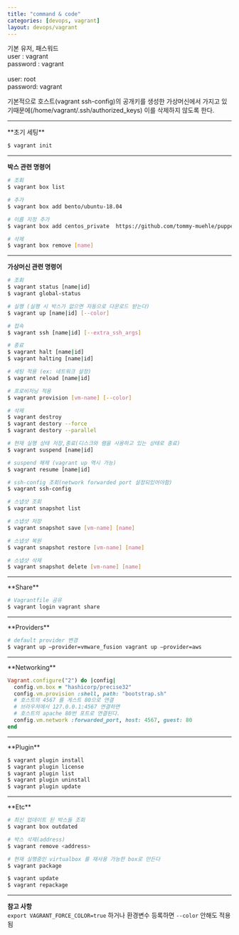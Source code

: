 ```yaml
---
title: "command & code"
categories: [devops, vagrant]
layout: devops/vagrant
---
```


기본 유저, 패스워드<br/>
user : vagrant<br/>
password : vagrant<br/>
<br/>
user: root<br/>
password: vagrant<br/>

기본적으로 호스트(vagrant ssh-config)의 공개키를 생성한 가상머신에서 가지고 있기때문에(/home/vagrant/.ssh/authorized_keys) 이를 삭제하지 않도록 한다.

<hr/>
**초기 세팅**

```sh
$ vagrant init
```

<hr/>

**박스 관련 명령어**

```sh
# 조회
$ vagrant box list

# 추가
$ vagrant box add bento/ubuntu-18.04

# 이름 지정 추가
$ vagrant box add centos_private  https://github.com/tommy-muehle/puppet-vagrant-boxes/releases/download/1.0.0/centos-6.6-x86_64.box

# 삭제
$ vagrant box remove [name]
```
<hr/>

**가상머신 관련 명령어**

```sh
# 조회
$ vagrant status [name|id]
$ vagrant global-status

# 실행 (실행 시 박스가 없으면 자동으로 다운로드 받는다)
$ vagrant up [name|id] [--color]

# 접속
$ vagrant ssh [name|id] [--extra_ssh_args]

# 종료
$ vagrant halt [name|id]
$ vagrant halting [name|id]

# 세팅 적용 (ex: 네트워크 설정)
$ vagrant reload [name|id]

# 프로비저닝 적용
$ vagrant provision [vm-name] [--color]

# 삭제
$ vagrant destroy
$ vagrant destory --force
$ vagrant destory --parallel

# 현재 실행 상태 저장,종료(디스크와 램을 사용하고 있는 상태로 종료)
$ vagrant suspend [name|id]

# suspend 해제 (vagrant up 역시 가능)
$ vagrant resume [name|id]

# ssh-config 조회(network forwarded port 설정되있어야함)
$ vagrant ssh-config

# 스냅샷 조회
$ vagrant snapshot list

# 스냅샷 저장
$ vagrant snapshot save [vm-name] [name]

# 스냅샷 복원
$ vagrant snapshot restore [vm-name] [name]

# 스냅샷 삭제
$ vagrant snapshot delete [vm-name] [name]
```
<hr/>
**Share**

```sh
# Vagrantfile 공유
$ vagrant login vagrant share
```
<hr/>
**Providers**

```sh
# default provider 변경
$ vagrant up –provider=vmware_fusion vagrant up –provider=aws
```
<hr/>
**Networking**

```rb
Vagrant.configure("2") do |config|
  config.vm.box = "hashicorp/precise32"
  config.vm.provision :shell, path: "bootstrap.sh"
  # 호스트의 4567 를 게스트 80으로 연결
  # 브라우져에서 127.0.0.1:4567 연결하면
  # 호스트의 apache 80번 포트로 연결된다.
  config.vm.network :forwarded_port, host: 4567, guest: 80
end
```
<hr/>
**Plugin**

```sh
$ vagrant plugin install
$ vagrant plugin license
$ vagrant plugin list
$ vagrant plugin uninstall
$ vagrant plugin update
```
<hr/>
**Etc**

```sh
# 최신 업데이트 된 박스들 조회
$ vagrant box outdated

# 박스 삭제(address)
$ vagrant remove <address>

# 현재 실행중인 virtualbox 를 재사용 가능한 box로 만든다
$ vagrant package

$ vagrant update
$ vagrant repackage
```

<hr/>

**참고 사항**<br/>
`export VAGRANT_FORCE_COLOR=true` 하거나 환경변수 등록하면 `--color` 안해도 적용됨